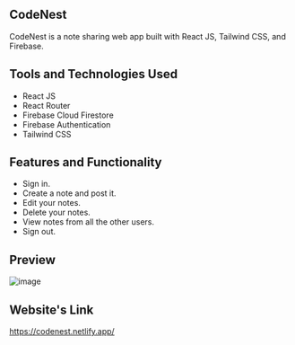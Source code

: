 ## CodeNest
CodeNest is a note sharing web app built with React JS, Tailwind CSS, and Firebase.

## Tools and Technologies Used
* React JS
* React Router
* Firebase Cloud Firestore
* Firebase Authentication
* Tailwind CSS


## Features and Functionality
* Sign in.
* Create a note and post it.
* Edit your notes.
* Delete your notes.
* View notes from all the other users.
* Sign out.

## Preview
![image](https://github.com/user-attachments/assets/5730356f-c959-413a-b0c5-abc5ec539311)

## Website's Link
https://codenest.netlify.app/

